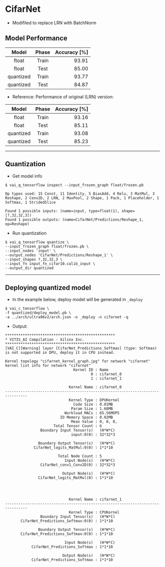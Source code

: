 # CifarNet

- Modifiled to replace LRN with BatchNorm

## Model Performance

| Model     | Phase | Accuracy [%] |
|:---------:|:-----:|-------------:|
| float     | Train |        93.91 |
| float     | Test  |        85.00 |
| quantized | Train |        93.77 |
| quantized | Test  |        84.87 |

- Reference: Performance of original (LRN) version:

| Model     | Phase | Accuracy [%] |
|:---------:|:-----:|-------------:|
| float     | Train |        93.16 |
| float     | Test  |        85.11 |
| quantized | Train |        93.08 |
| quantized | Test  |        85.23 |

***

## Quantization

- Get model info

```shell-session
$ vai_q_tensorflow inspect --input_frozen_graph float/frozen.pb

Op types used: 15 Const, 11 Identity, 5 BiasAdd, 4 Relu, 3 MatMul, 3 Reshape, 2 Conv2D, 2 LRN, 2 MaxPool, 2 Shape, 1 Pack, 1 Placeholder, 1 Softmax, 1 StridedSlice

Found 1 possible inputs: (name=input, type=float(1), shape=[?,32,32,3]) 
Found 1 possible outputs: (name=CifarNet/Predictions/Reshape_1, op=Reshape) 
```

- Run quantization

```shell-session
$ vai_q_tensorflow quantize \
--input_frozen_graph float/frozen.pb \
--input_nodes 'input' \
--output_nodes 'CifarNet/Predictions/Reshape_1' \
--input_shapes ?,32,32,3 \
--input_fn input_fn_cifar10.calib_input \
--output_dir quantized
```

***

## Deploying quantized model

- In the example below, deploy model will be generated in ``_deploy``

```shell-session
$ vai_c_tensorflow \
-f quantized/deploy_model.pb \
-a ../arch/ultra96v2/arch.json -o _deploy -n cifarnet -q
```

- Output:

```shell-session
**************************************************
* VITIS_AI Compilation - Xilinx Inc.
**************************************************
[VAI_C][Warning] layer [CifarNet_Predictions_Softmax] (type: Softmax) is not supported in DPU, deploy it in CPU instead.

Kernel topology "cifarnet_kernel_graph.jpg" for network "cifarnet"
kernel list info for network "cifarnet"
                               Kernel ID : Name
                                       0 : cifarnet_0
                                       1 : cifarnet_1

                             Kernel Name : cifarnet_0
--------------------------------------------------------------------------------
                             Kernel Type : DPUKernel
                               Code Size : 0.01MB
                              Param Size : 1.68MB
                           Workload MACs : 65.56MOPS
                         IO Memory Space : 0.02MB
                              Mean Value : 0, 0, 0, 
                      Total Tensor Count : 6
                Boundary Input Tensor(s)   (H*W*C)
                              input:0(0) : 32*32*3

               Boundary Output Tensor(s)   (H*W*C)
             CifarNet_logits_MatMul:0(0) : 1*1*10

                        Total Node Count : 5
                           Input Node(s)   (H*W*C)
                CifarNet_conv1_Conv2D(0) : 32*32*3

                          Output Node(s)   (H*W*C)
               CifarNet_logits_MatMul(0) : 1*1*10




                             Kernel Name : cifarnet_1
--------------------------------------------------------------------------------
                             Kernel Type : CPUKernel
                Boundary Input Tensor(s)   (H*W*C)
       CifarNet_Predictions_Softmax:0(0) : 1*1*10

               Boundary Output Tensor(s)   (H*W*C)
       CifarNet_Predictions_Softmax:0(0) : 1*1*10

                           Input Node(s)   (H*W*C)
            CifarNet_Predictions_Softmax : 1*1*10

                          Output Node(s)   (H*W*C)
            CifarNet_Predictions_Softmax : 1*1*10
```
